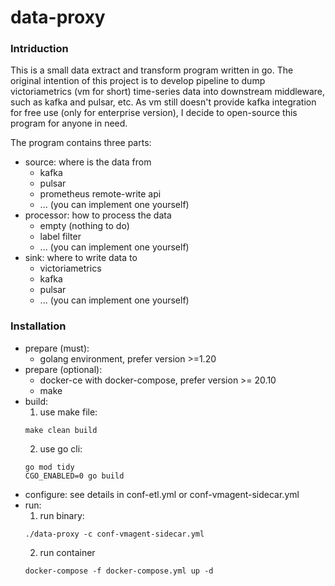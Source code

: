 # data-proxy

### Intriduction
This is a small data extract and transform program written in go. The original intention of this project is to develop pipeline to dump victoriametrics (vm for short) time-series data into downstream middleware, such as kafka and pulsar, etc. As vm still doesn't provide kafka integration for free use (only for enterprise version), I decide to open-source this program for anyone in need. 

The program contains three parts:
  - source: where is the data from
    - kafka
    - pulsar
    - prometheus remote-write api
    - ... (you can implement one yourself)
  - processor: how to process the data
    - empty (nothing to do)
    - label filter
    - ... (you can implement one yourself)
  - sink: where to write data to
    - victoriametrics
    - kafka
    - pulsar
    - ... (you can implement one yourself)

### Installation

- prepare (must): 
  - golang environment, prefer version >=1.20
- prepare (optional):
  - docker-ce with docker-compose, prefer version >= 20.10
  - make
- build:
  1. use make file:
  ```shell
  make clean build
  ```
  2. use go cli:
  ```shell
  go mod tidy
  CGO_ENABLED=0 go build
  ```
- configure:
  see details in conf-etl.yml or conf-vmagent-sidecar.yml
- run:
  1. run binary:
  ```shell
  ./data-proxy -c conf-vmagent-sidecar.yml
  ```
  2. run container
  ```shell
  docker-compose -f docker-compose.yml up -d
  ```
  